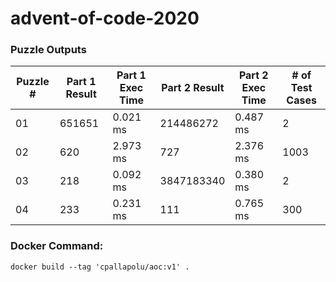<h1>advent-of-code-2020</h1>
<h3>Puzzle Outputs</h3>
<table>

<thead>

<tr><th>Puzzle #  </th><th>Part 1 Result  </th><th>Part 1 Exec Time  </th><th>Part 2 Result  </th><th>Part 2 Exec Time  </th><th># of Test Cases  </th></tr>

</thead>

<tbody>

<tr><td>01        </td><td>651651         </td><td>0.021 ms          </td><td>214486272      </td><td>0.487 ms          </td><td>2                </td></tr>

<tr><td>02        </td><td>620            </td><td>2.973 ms          </td><td>727            </td><td>2.376 ms          </td><td>1003             </td></tr>

<tr><td>03        </td><td>218            </td><td>0.092 ms          </td><td>3847183340     </td><td>0.380 ms          </td><td>2                </td></tr>

<tr><td>04        </td><td>233            </td><td>0.231 ms          </td><td>111            </td><td>0.765 ms          </td><td>300              </td></tr>

</tbody>

</table>

<h3>Docker Command:</h3>
<p><code>docker build --tag 'cpallapolu/aoc:v1' .</code></p>